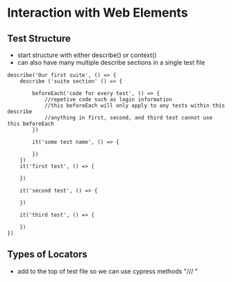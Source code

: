 # Interaction with Web Elements

## Test Structure
- start structure with either describe() or context()
- can also have many multiple describe sections in a single test file

```
describe('Our first suite', () => {
    describe ('suite section' () => {

        beforeEach('code for every test', () => {
            //repetive code such as login information
            //this beforeEach will only apply to any tests within this describe
            //anything in first, second, and third test cannot use this beforeEach
        })

        it('some test name', () => {

        })
    })
    it('first test', () => {

    })

    it('second test', () => {

    })

    it('third test', () => {

    })
})

```

## Types of Locators
- add to the top of test file so we can use cypress methods "/// <reference types = "cypress" />"

